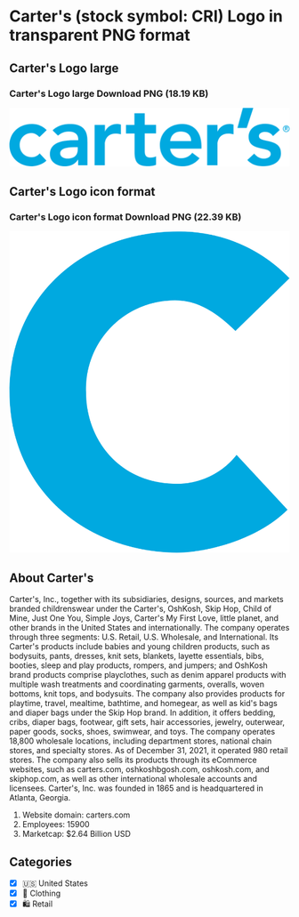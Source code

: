 # Carter's (stock symbol: CRI) Logo in transparent PNG format

## Carter's Logo large

### Carter's Logo large Download PNG (18.19 KB)

![Carter's Logo large Download PNG (18.19 KB)](/img/orig/CRI_BIG-a8ec8cb2.png)

## Carter's Logo icon format

### Carter's Logo icon format Download PNG (22.39 KB)

![Carter's Logo icon format Download PNG (22.39 KB)](/img/orig/CRI-ab38b3e2.png)

## About Carter's

Carter's, Inc., together with its subsidiaries, designs, sources, and markets branded childrenswear under the Carter's, OshKosh, Skip Hop, Child of Mine, Just One You, Simple Joys, Carter's My First Love, little planet, and other brands in the United States and internationally. The company operates through three segments: U.S. Retail, U.S. Wholesale, and International. Its Carter's products include babies and young children products, such as bodysuits, pants, dresses, knit sets, blankets, layette essentials, bibs, booties, sleep and play products, rompers, and jumpers; and OshKosh brand products comprise playclothes, such as denim apparel products with multiple wash treatments and coordinating garments, overalls, woven bottoms, knit tops, and bodysuits. The company also provides products for playtime, travel, mealtime, bathtime, and homegear, as well as kid's bags and diaper bags under the Skip Hop brand. In addition, it offers bedding, cribs, diaper bags, footwear, gift sets, hair accessories, jewelry, outerwear, paper goods, socks, shoes, swimwear, and toys. The company operates 18,800 wholesale locations, including department stores, national chain stores, and specialty stores. As of December 31, 2021, it operated 980 retail stores. The company also sells its products through its eCommerce websites, such as carters.com, oshkoshbgosh.com, oshkosh.com, and skiphop.com, as well as other international wholesale accounts and licensees. Carter's, Inc. was founded in 1865 and is headquartered in Atlanta, Georgia.

1. Website domain: carters.com
2. Employees: 15900
3. Marketcap: $2.64 Billion USD


## Categories
- [x] 🇺🇸 United States
- [x] 👚 Clothing
- [x] 🛍️ Retail
